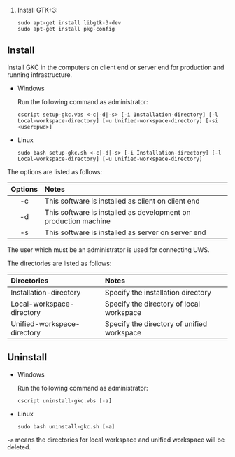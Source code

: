
1. Install GTK+3:

	```
	sudo apt-get install libgtk-3-dev
	sudo apt-get install pkg-config
	```

## Install

Install GKC in the computers on client end or server end for production and running infrastructure.

* Windows

	Run the following command as administrator:

	```
	cscript setup-gkc.vbs <-c|-d|-s> [-i Installation-directory] [-l Local-workspace-directory] [-u Unified-workspace-directory] [-si <user:pwd>]
	```

* Linux

	```
	sudo bash setup-gkc.sh <-c|-d|-s> [-i Installation-directory] [-l Local-workspace-directory] [-u Unified-workspace-directory]
	```

The options are listed as follows:

| Options | Notes |
|:-------:|:------|
| -c      | This software is installed as client on client end |
| -d      | This software is installed as development on production machine |
| -s      | This software is installed as server on server end |

The user which must be an administrator is used for connecting UWS.

The directories are listed as follows:

| Directories | Notes |
|:------------|:------|
| Installation-directory      | Specify the installation directory |
| Local-workspace-directory   | Specify the directory of local workspace |
| Unified-workspace-directory | Specify the directory of unified workspace |

## Uninstall

* Windows

	Run the following command as administrator:

	```
	cscript uninstall-gkc.vbs [-a]
	```

* Linux

	```
	sudo bash uninstall-gkc.sh [-a]
	```

`-a` means the directories for local workspace and unified workspace will be deleted.
